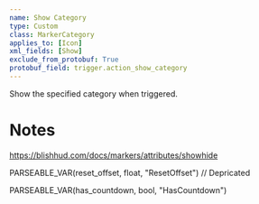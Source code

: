```yaml
---
name: Show Category
type: Custom
class: MarkerCategory
applies_to: [Icon]
xml_fields: [Show]
exclude_from_protobuf: True
protobuf_field: trigger.action_show_category
---
```

Show the specified category when triggered.

Notes
=====

https://blishhud.com/docs/markers/attributes/showhide





PARSEABLE_VAR(reset_offset, float, "ResetOffset") // Depricated

PARSEABLE_VAR(has_countdown, bool, "HasCountdown")